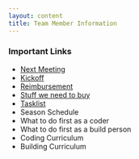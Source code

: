 ```yaml
---
layout: content
title: Team Member Information
---
```




### Important Links
* [Next Meeting](/team/meetings/meeting-2023-01-03.html)
* [Kickoff](/team/meetings/kickoff.html)
* [Reimbursement](/team/finance/purchasing.html)
* [Stuff we need to buy](/team/purchasing-list.html)
* [Tasklist](/team/todo.html)
* Season Schedule
* What to do first as a coder
* What to do first as a build person
* Coding Curriculum
* Building Curriculum


